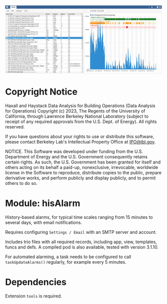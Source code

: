 ![Main hisAlarm view with examples](./assets/hisAlarm_main_view_example.jpg)

# Copyright Notice
  Haxall and Haystack Data Analysis for Building Operations (Data Analysis for
  Operations) Copyright (c) 2023, The Regents of the University of California,
  through Lawrence Berkeley National Laboratory (subject to receipt of any
  required approvals from the U.S. Dept. of Energy). All rights reserved.

  If you have questions about your rights to use or distribute this software,
  please contact Berkeley Lab's Intellectual Property Office at
  IPO@lbl.gov.

  NOTICE.  This Software was developed under funding from the U.S. Department
  of Energy and the U.S. Government consequently retains certain rights.  As 
  such, the U.S. Government has been granted for itself and others acting on
  its behalf a paid-up, nonexclusive, irrevocable, worldwide license in the 
  Software to reproduce, distribute copies to the public, prepare derivative
  works, and perform publicly and display publicly, and to permit others to do 
  so.

# Module: hisAlarm
History-based alarms, for typical time scales ranging from 15 minutes to several days, with email notifications.

Requires configuring `Settings / Email` with an SMTP server and account.

Includes trio files with all required records, including app, view, templates, funcs and defs. A compiled pod is
also available, tested with version 3.1.10.

For automated alarming, a task needs to be configured to call `taskUpdateAlarms()` regularly, for example
every 5 minutes.

# Dependencies
Extension `tools` is required.
